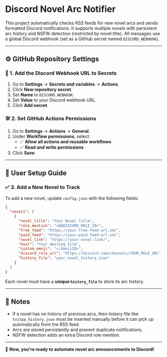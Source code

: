 # Discord Novel Arc Notifier

This project automatically checks RSS feeds for new novel arcs and sends formatted Discord notifications. It supports multiple novels with persistent arc history and NSFW detection (restricted by novel title). All messages use a global Discord webhook (set as a GitHub secret named `DISCORD_WEBHOOK`).

---

## ⚙️ GitHub Repository Settings

### 🔑 1. Add the Discord Webhook URL to Secrets
1. Go to **Settings** → **Secrets and variables** → **Actions**.
2. Click **New repository secret**.
3. Set **Name** to `DISCORD_WEBHOOK`.
4. Set **Value** to your Discord webhook URL.
5. Click **Add secret**.

### 🛠️ 2. Set GitHub Actions Permissions
1. Go to **Settings** → **Actions** → **General**.
2. Under **Workflow permissions**, select:
   - ✅ **Allow all actions and reusable workflows**
   - ✅ **Read and write permissions**
3. Click **Save**.

---

## 📂 User Setup Guide

### ✅ 3. Add a New Novel to Track
To add a new novel, update `config.json` with the following fields:

```json
{
  "novels": [
    {
      "novel_title": "Your Novel Title",
      "role_mention": "<@&DISCORD_ROLE_ID>",
      "free_feed": "https://your-free-feed-url.xml",
      "paid_feed": "https://your-paid-feed-url.xml",
      "novel_link": "https://your-novel-link/",
      "host": "Your Hosting Site",
      "custom_emoji": "<:EmojiID>",
      "discord_role_url": "https://discord.com/channels/YOUR_ROLE_URL",
      "history_file": "your_novel_history.json"
    }
  ]
}
```

Each novel must have a **unique `history_file`** to store its arc history.

---

## 🎯 Notes
- If a novel has no history of previous arcs, then history file like `tvitpa_history.json` must be inserted manually before it can pick up automatically from the RSS feed.
- Arcs are stored persistently and prevent duplicate notifications.
- NSFW detection adds an extra Discord role mention.

---
🚀 **Now, you're ready to automate novel arc announcements to Discord!**

